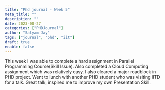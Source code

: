 ```yaml
---
title: "Phd journal - Week 5"
meta_title: ""
description: ""
date: 2023-08-27
categories: ["PHDJournal"]
author: "Satyam Jay"
tags: ["journal", "phd", "iit"]
draft: true
enable: false
---
```


This week I was able to complete a hard assignment in Parallel Programming Course(Skill Issue). Also completed a Cloud Computing assignment which was relatively easy. I also cleared a major roadblock in PHD project. Went to lunch with another PHD student who was visiting IITD for a talk. Great talk, inspired me to improve my own Presentation Skill.





